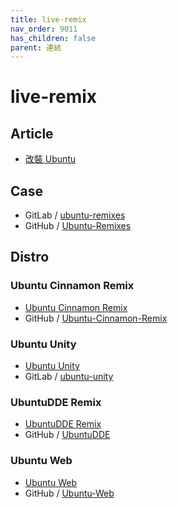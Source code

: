 ```yaml
---
title: live-remix
nav_order: 9011
has_children: false
parent: 連結
---
```



# live-remix


## Article

* [改裝 Ubuntu](http://amitmason.blogspot.com/2011/04/ubuntu.html)


## Case

* GitLab / [ubuntu-remixes](https://gitlab.com/ubuntu-unity/ubuntu-remixes)
* GitHub / [Ubuntu-Remixes](https://github.com/Ubuntu-Remixes)


## Distro


### Ubuntu Cinnamon Remix

* [Ubuntu Cinnamon Remix](https://ubuntucinnamon.org/)
* GitHub / [Ubuntu-Cinnamon-Remix](https://github.com/Ubuntu-Cinnamon-Remix)


### Ubuntu Unity

* [Ubuntu Unity](https://ubuntuunity.org/)
* GitLab / [ubuntu-unity](https://gitlab.com/ubuntu-unity)


### UbuntuDDE Remix

* [UbuntuDDE Remix](https://ubuntudde.com/)
* GitHub / [UbuntuDDE](https://github.com/UbuntuDDE/)


### Ubuntu Web

* [Ubuntu Web](https://ubuntu-web.org/)
* GitHub / [Ubuntu-Web](https://github.com/Ubuntu-Web)
